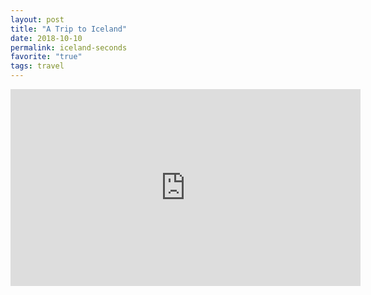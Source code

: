 ```yaml
---
layout: post
title: "A Trip to Iceland"
date: 2018-10-10
permalink: iceland-seconds
favorite: "true"
tags: travel
---
```


<iframe width="560" height="315" src="https://www.youtube.com/embed/21-l20XCUg4" frameborder="0" allow="accelerometer; autoplay; encrypted-media; gyroscope; picture-in-picture" allowfullscreen></iframe>
